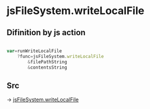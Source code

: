# jsFileSystem.writeLocalFile

## Difinition by js action

```js.js

var=runWriteLocalFile
	?func=jsFileSystem.writeLocalFile
		&filePathString
		&contentsString
```

## Src

-> [jsFileSystem.writeLocalFile](https://github.com/puutaro/CommandClick/blob/master/app/src/main/java/com/puutaro/commandclick/fragment_lib/terminal_fragment/js_interface/file/JsFileSystem.kt#L46)


